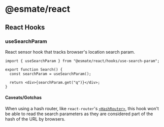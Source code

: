 # @esmate/react

## React Hooks

### useSearchParam

React sensor hook that tracks browser's location search param.

```tsx
import { useSearchParam } from "@esmate/react/hooks/use-search-param";

export function Search() {
  const searchParam = useSearchParam();

  return <div>{searchParam.get("q")}</div>;
}
```

#### Caveats/Gotchas

When using a hash router, like `react-router`'s
[`<HashRouter>`](https://github.com/ReactTraining/react-router/blob/master/packages/react-router-dom/docs/api/HashRouter.md),
this hook won't be able to read the search parameters as they are considered part of the hash of the URL by browsers.
